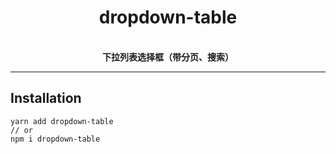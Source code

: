 <div align="center">
  <h1>dropdown-table</h1>
  <p>
    <br />
    <strong>下拉列表选择框（带分页、搜索）</strong>
  </p>
</div>

<hr />

## Installation

```
yarn add dropdown-table
// or
npm i dropdown-table
```
